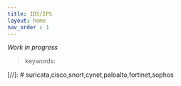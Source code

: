 ```yaml
---
title: IDS/IPS
layout: home
nav_order : 1
---
```


*Work in progress*

> keywords: 

[//]: # suricata,cisco,snort,cynet,paloalto,fortinet,sophos

